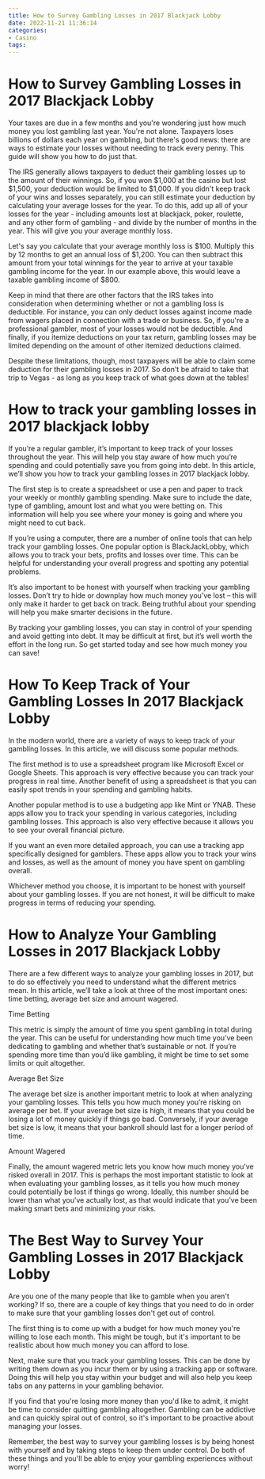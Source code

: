 ```yaml
---
title: How to Survey Gambling Losses in 2017 Blackjack Lobby 
date: 2022-11-21 11:36:14
categories:
- Casino
tags:
---
```



#  How to Survey Gambling Losses in 2017 Blackjack Lobby 

Your taxes are due in a few months and you're wondering just how much money you lost gambling last year. You're not alone. Taxpayers loses billions of dollars each year on gambling, but there's good news: there are ways to estimate your losses without needing to track every penny. This guide will show you how to do just that. 

The IRS generally allows taxpayers to deduct their gambling losses up to the amount of their winnings. So, if you won $1,000 at the casino but lost $1,500, your deduction would be limited to $1,000. If you didn't keep track of your wins and losses separately, you can still estimate your deduction by calculating your average losses for the year. To do this, add up all of your losses for the year - including amounts lost at blackjack, poker, roulette, and any other form of gambling - and divide by the number of months in the year. This will give you your average monthly loss. 

Let's say you calculate that your average monthly loss is $100. Multiply this by 12 months to get an annual loss of $1,200. You can then subtract this amount from your total winnings for the year to arrive at your taxable gambling income for the year. In our example above, this would leave a taxable gambling income of $800. 

Keep in mind that there are other factors that the IRS takes into consideration when determining whether or not a gambling loss is deductible. For instance, you can only deduct losses against income made from wagers placed in connection with a trade or business. So, if you're a professional gambler, most of your losses would not be deductible. And finally, if you itemize deductions on your tax return, gambling losses may be limited depending on the amount of other itemized deductions claimed. 

Despite these limitations, though, most taxpayers will be able to claim some deduction for their gambling losses in 2017. So don't be afraid to take that trip to Vegas - as long as you keep track of what goes down at the tables!

#  How to track your gambling losses in 2017 blackjack lobby

If you’re a regular gambler, it’s important to keep track of your losses throughout the year. This will help you stay aware of how much you’re spending and could potentially save you from going into debt. In this article, we’ll show you how to track your gambling losses in 2017 blackjack lobby.

The first step is to create a spreadsheet or use a pen and paper to track your weekly or monthly gambling spending. Make sure to include the date, type of gambling, amount lost and what you were betting on. This information will help you see where your money is going and where you might need to cut back.

If you’re using a computer, there are a number of online tools that can help track your gambling losses. One popular option is BlackJackLobby, which allows you to track your bets, profits and losses over time. This can be helpful for understanding your overall progress and spotting any potential problems.

It’s also important to be honest with yourself when tracking your gambling losses. Don’t try to hide or downplay how much money you’ve lost – this will only make it harder to get back on track. Being truthful about your spending will help you make smarter decisions in the future.

By tracking your gambling losses, you can stay in control of your spending and avoid getting into debt. It may be difficult at first, but it’s well worth the effort in the long run. So get started today and see how much money you can save!

#  How To Keep Track of Your Gambling Losses In 2017 Blackjack Lobby

In the modern world, there are a variety of ways to keep track of your gambling losses. In this article, we will discuss some popular methods.

The first method is to use a spreadsheet program like Microsoft Excel or Google Sheets. This approach is very effective because you can track your progress in real time. Another benefit of using a spreadsheet is that you can easily spot trends in your spending and gambling habits.

Another popular method is to use a budgeting app like Mint or YNAB. These apps allow you to track your spending in various categories, including gambling losses. This approach is also very effective because it allows you to see your overall financial picture.

If you want an even more detailed approach, you can use a tracking app specifically designed for gamblers. These apps allow you to track your wins and losses, as well as the amount of money you have spent on gambling overall.

 Whichever method you choose, it is important to be honest with yourself about your gambling losses. If you are not honest, it will be difficult to make progress in terms of reducing your spending.

#  How to Analyze Your Gambling Losses in 2017 Blackjack Lobby

There are a few different ways to analyze your gambling losses in 2017, but to do so effectively you need to understand what the different metrics mean. In this article, we’ll take a look at three of the most important ones: time betting, average bet size and amount wagered.

Time Betting

This metric is simply the amount of time you spent gambling in total during the year. This can be useful for understanding how much time you’ve been dedicating to gambling and whether that’s sustainable or not. If you’re spending more time than you’d like gambling, it might be time to set some limits or quit altogether.

Average Bet Size

The average bet size is another important metric to look at when analyzing your gambling losses. This tells you how much money you’re risking on average per bet. If your average bet size is high, it means that you could be losing a lot of money quickly if things go bad. Conversely, if your average bet size is low, it means that your bankroll should last for a longer period of time.

Amount Wagered

Finally, the amount wagered metric lets you know how much money you’ve risked overall in 2017. This is perhaps the most important statistic to look at when evaluating your gambling losses, as it tells you how much money could potentially be lost if things go wrong. Ideally, this number should be lower than what you’ve actually lost, as that would indicate that you’ve been making smart bets and minimizing your risks.

#  The Best Way to Survey Your Gambling Losses in 2017 Blackjack Lobby

Are you one of the many people that like to gamble when you aren't working? If so, there are a couple of key things that you need to do in order to make sure that your gambling losses don't get out of control.

The first thing is to come up with a budget for how much money you're willing to lose each month. This might be tough, but it's important to be realistic about how much money you can afford to lose.

Next, make sure that you track your gambling losses. This can be done by writing them down as you incur them or by using a tracking app or software. Doing this will help you stay within your budget and will also help you keep tabs on any patterns in your gambling behavior.

If you find that you're losing more money than you'd like to admit, it might be time to consider quitting gambling altogether. Gambling can be addictive and can quickly spiral out of control, so it's important to be proactive about managing your losses.

Remember, the best way to survey your gambling losses is by being honest with yourself and by taking steps to keep them under control. Do both of these things and you'll be able to enjoy your gambling experiences without worry!